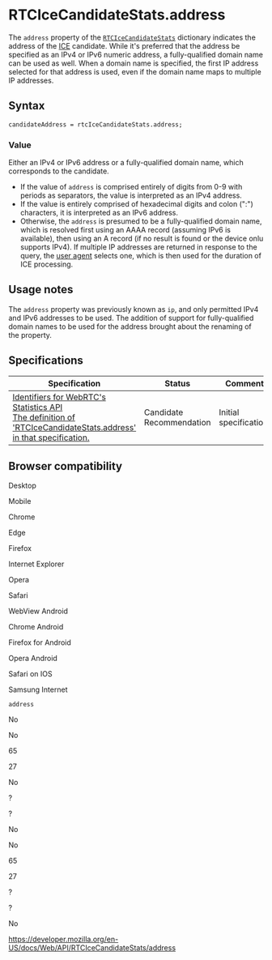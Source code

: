 RTCIceCandidateStats.address
============================

The `address` property of the [`RTCIceCandidateStats`](../rtcicecandidatestats) dictionary indicates the address of the [ICE](https://developer.mozilla.org/en-US/docs/Glossary/ICE) candidate. While it's preferred that the address be specified as an IPv4 or IPv6 numeric address, a fully-qualified domain name can be used as well. When a domain name is specified, the first IP address selected for that address is used, even if the domain name maps to multiple IP addresses.

Syntax
------

    candidateAddress = rtcIceCandidateStats.address;

### Value

Either an IPv4 or IPv6 address or a fully-qualified domain name, which corresponds to the candidate.

-   If the value of `address` is comprised entirely of digits from 0-9 with periods as separators, the value is interpreted as an IPv4 address.
-   If the value is entirely comprised of hexadecimal digits and colon (":") characters, it is interpreted as an IPv6 address.
-   Otherwise, the `address` is presumed to be a fully-qualified domain name, which is resolved first using an AAAA record (assuming IPv6 is available), then using an A record (if no result is found or the device onlu supports IPv4). If multiple IP addresses are returned in response to the query, the [user agent](https://developer.mozilla.org/en-US/docs/Glossary/User_agent) selects one, which is then used for the duration of ICE processing.

Usage notes
-----------

The `address` property was previously known as `ip`, and only permitted IPv4 and IPv6 addresses to be used. The addition of support for fully-qualified domain names to be used for the address brought about the renaming of the property.

Specifications
--------------

<table><thead><tr class="header"><th>Specification</th><th>Status</th><th>Comment</th></tr></thead><tbody><tr class="odd"><td><a href="https://w3c.github.io/webrtc-stats/#dom-rtcicecandidatestats-address">Identifiers for WebRTC's Statistics API<br />
<span class="small">The definition of 'RTCIceCandidateStats.address' in that specification.</span></a></td><td><span class="spec-cr">Candidate Recommendation</span></td><td>Initial specification.</td></tr></tbody></table>

Browser compatibility
---------------------

Desktop

Mobile

Chrome

Edge

Firefox

Internet Explorer

Opera

Safari

WebView Android

Chrome Android

Firefox for Android

Opera Android

Safari on IOS

Samsung Internet

`address`

No

No

65

27

No

?

?

No

No

65

27

?

?

No

<a href="https://developer.mozilla.org/en-US/docs/Web/API/RTCIceCandidateStats/address" class="_attribution-link">https://developer.mozilla.org/en-US/docs/Web/API/RTCIceCandidateStats/address</a>

